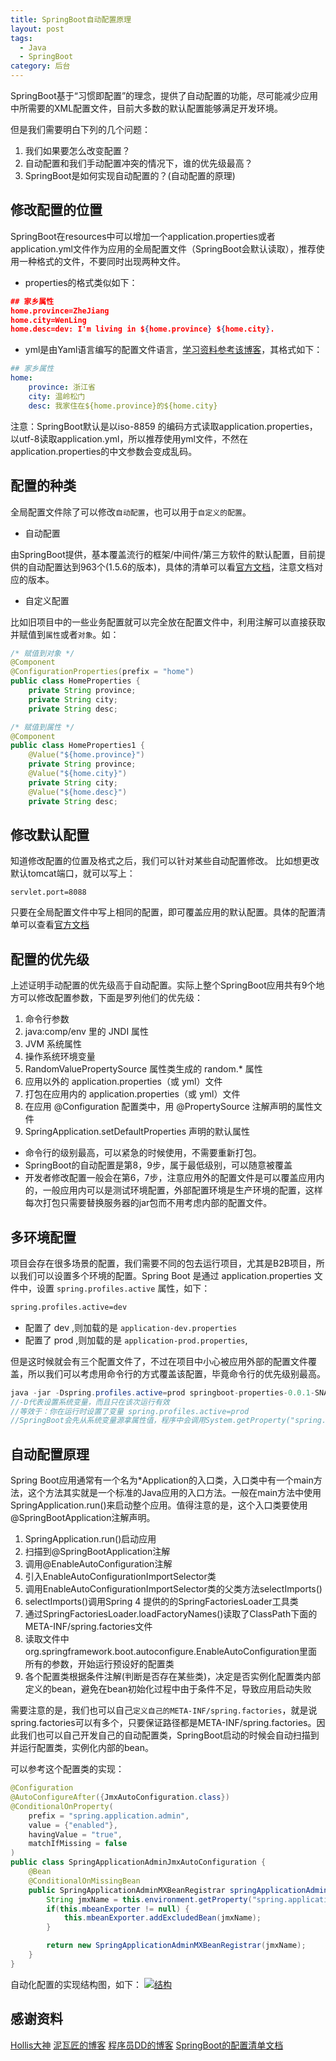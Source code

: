 ```yaml
---
title: SpringBoot自动配置原理
layout: post
tags:
  - Java
  - SpringBoot
category: 后台
---
```

SpringBoot基于“习惯即配置”的理念，提供了自动配置的功能，尽可能减少应用中所需要的XML配置文件，目前大多数的默认配置能够满足开发环境。

但是我们需要明白下列的几个问题：
1. 我们如果要怎么改变配置？
2. 自动配置和我们手动配置冲突的情况下，谁的优先级最高？
3. SpringBoot是如何实现自动配置的？(自动配置的原理)


## 修改配置的位置
SpringBoot在resources中可以增加一个application.properties或者application.yml文件作为应用的全局配置文件（SpringBoot会默认读取），推荐使用一种格式的文件，不要同时出现两种文件。

* properties的格式类似如下：
```json
## 家乡属性
home.province=ZheJiang
home.city=WenLing
home.desc=dev: I'm living in ${home.province} ${home.city}.
```

* yml是由Yaml语言编写的配置文件语言，[学习资料参考该博客](http://www.ruanyifeng.com/blog/2016/07/yaml.html?f=tt "学习资料参考该博客")，其格式如下：
```yaml
## 家乡属性
home:
	province: 浙江省
	city: 温岭松门
	desc: 我家住在${home.province}的${home.city}
```

注意：SpringBoot默认是以iso-8859 的编码方式读取application.properties，以utf-8读取application.yml，所以推荐使用yml文件，不然在application.properties的中文参数会变成乱码。


## 配置的种类
全局配置文件除了可以修改`自动配置`，也可以用于`自定义的配置`。

* 自动配置

由SpringBoot提供，基本覆盖流行的框架/中间件/第三方软件的默认配置，目前提供的自动配置达到963个(1.5.6的版本)，具体的清单可以看[官方文档](https://github.com/spring-projects/spring-boot/blob/v1.5.6.RELEASE/spring-boot-docs/src/main/asciidoc/appendix-application-properties.adoc "官方文档")，注意文档对应的版本。

* 自定义配置

比如旧项目中的一些业务配置就可以完全放在配置文件中，利用注解可以直接获取并赋值到`属性`或者`对象`。如：
```java
/* 赋值到对象 */
@Component
@ConfigurationProperties(prefix = "home")
public class HomeProperties {
    private String province;
    private String city;
    private String desc;
```
```java
/* 赋值到属性 */
@Component
public class HomeProperties1 {
    @Value("${home.province}")
    private String province;
    @Value("${home.city}")
    private String city;
    @Value("${home.desc}")
    private String desc;
```


## 修改默认配置
知道修改配置的位置及格式之后，我们可以针对某些自动配置修改。
比如想更改默认tomcat端口，就可以写上：

    servlet.port=8088

只要在全局配置文件中写上相同的配置，即可覆盖应用的默认配置。具体的配置清单可以查看[官方文档](https://github.com/spring-projects/spring-boot/blob/v1.5.6.RELEASE/spring-boot-docs/src/main/asciidoc/appendix-application-properties.adoc "官方文档")


## 配置的优先级

上述证明手动配置的优先级高于自动配置。实际上整个SpringBoot应用共有9个地方可以修改配置参数，下面是罗列他们的优先级：
1. 命令行参数
2. java:comp/env 里的 JNDI 属性
3. JVM 系统属性
4. 操作系统环境变量
5. RandomValuePropertySource 属性类生成的 random.* 属性
6. 应用以外的 application.properties（或 yml）文件
7. 打包在应用内的 application.properties（或 yml）文件
8. 在应用 @Configuration 配置类中，用 @PropertySource 注解声明的属性文件
9. SpringApplication.setDefaultProperties 声明的默认属性

* 命令行的级别最高，可以紧急的时候使用，不需要重新打包。
* SpringBoot的自动配置是第8，9步，属于最低级别，可以随意被覆盖
* 开发者修改配置一般会在第6，7步，注意应用外的配置文件是可以覆盖应用内的，一般应用内可以是测试环境配置，外部配置环境是生产环境的配置，这样每次打包只需要替换服务器的jar包而不用考虑内部的配置文件。


## 多环境配置

项目会存在很多场景的配置，我们需要不同的包去运行项目，尤其是B2B项目，所以我们可以设置多个环境的配置。Spring Boot 是通过 application.properties 文件中，设置 `spring.profiles.active` 属性，如下：
```xml
spring.profiles.active=dev
```
* 配置了 dev ,则加载的是 `application-dev.properties`
* 配置了 prod ,则加载的是 `application-prod.properties`,

但是这时候就会有三个配置文件了，不过在项目中小心被应用外部的配置文件覆盖，所以我们可以考虑用命令行的方式覆盖该配置，毕竟命令行的优先级别最高。
```java
java -jar -Dspring.profiles.active=prod springboot-properties-0.0.1-SNAPSHOT.jar
//-D代表设置系统变量，而且只在该次运行有效
//等效于：你在运行时设置了变量 spring.profiles.active=prod
//SpringBoot会先从系统变量源拿属性值，程序中会调用System.getProperty("spring.profiles.active")
```


## 自动配置原理
Spring Boot应用通常有一个名为*Application的入口类，入口类中有一个main方法，这个方法其实就是一个标准的Java应用的入口方法。一般在main方法中使用SpringApplication.run()来启动整个应用。值得注意的是，这个入口类要使用@SpringBootApplication注解声明。

1. SpringApplication.run()启动应用
2. 扫描到@SpringBootApplication注解
3. 调用@EnableAutoConfiguration注解
4. 引入EnableAutoConfigurationImportSelector类
5. 调用EnableAutoConfigurationImportSelector类的父类方法selectImports()
6. selectImports()调用Spring 4 提供的的SpringFactoriesLoader工具类
7. 通过SpringFactoriesLoader.loadFactoryNames()读取了ClassPath下面的META-INF/spring.factories文件
8. 读取文件中org.springframework.boot.autoconfigure.EnableAutoConfiguration里面所有的参数，开始运行预设好的配置类
9. 各个配置类根据条件注解(判断是否存在某些类)，决定是否实例化配置类内部定义的bean，避免在bean初始化过程中由于条件不足，导致应用启动失败

需要注意的是，我们也可以自己`定义自己的META-INF/spring.factories`，就是说spring.factories可以有多个，只要保证路径都是META-INF/spring.factories。因此我们也可以自己开发自己的自动配置类，SpringBoot启动的时候会自动扫描到并运行配置类，实例化内部的bean。

可以参考这个配置类的实现：
```java
@Configuration
@AutoConfigureAfter({JmxAutoConfiguration.class})
@ConditionalOnProperty(
    prefix = "spring.application.admin",
    value = {"enabled"},
    havingValue = "true",
    matchIfMissing = false
)
public class SpringApplicationAdminJmxAutoConfiguration {
    @Bean
    @ConditionalOnMissingBean
    public SpringApplicationAdminMXBeanRegistrar springApplicationAdminRegistrar() throws MalformedObjectNameException {
        String jmxName = this.environment.getProperty("spring.application.admin.jmx-name", "org.springframework.boot:type=Admin,name=SpringApplication");
        if(this.mbeanExporter != null) {
            this.mbeanExporter.addExcludedBean(jmxName);
        }

        return new SpringApplicationAdminMXBeanRegistrar(jmxName);
    }
}
```


自动化配置的实现结构图，如下：
[![结构](http://7xkmea.com1.z0.glb.clouddn.com/%E8%87%AA%E5%8A%A8%E9%85%8D%E7%BD%AE%E7%BB%93%E6%9E%84.png "结构")](http://7xkmea.com1.z0.glb.clouddn.com/%E8%87%AA%E5%8A%A8%E9%85%8D%E7%BD%AE%E7%BB%93%E6%9E%84.png "结构")

## 感谢资料

[Hollis大神](http://mp.weixin.qq.com/s?src=3&timestamp=1505047649&ver=1&signature=MkUMueTxX*-lE-wgS0Jupo67LsauoCpNLhW77Vy5IxeUdMUUa-rg3U*NG74PBiqGF9CLtNseKDxpCkoNobvoDH7hTqtkkphBkNpMKgQrAQLCmtHUsz1*4I7SNeUu7-INpSOsjJt3wOjDjt77z9anBdH*SoEUT6Q*mdM37LCyQ2A= "Hollis大神")
[泥瓦匠的博客](http://www.bysocket.com/?p=1786 "泥瓦匠的博客")
[程序员DD的博客](http://blog.didispace.com/springbootproperties/ "程序员DD的博客")
[SpringBoot的配置清单文档](http://docs.spring.io/spring-boot/docs/current/reference/html/common-application-properties.html "SpringBoot的配置清单文档")
